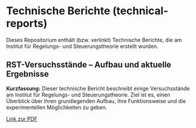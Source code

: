 # Technische Berichte (technical-reports)

Dieses Repositorium enthält (bzw. verlinkt) Technische Berichte, die am Institut für Regelungs- und Steuerungstheorie erstellt wurden.


## RST-Versuchsstände – Aufbau und aktuelle Ergebnisse
**Kurzfassung:**
Dieser technische Bericht beschreibt einige Versuchsstände am Institut für Regelungs- und Steuerungstheorie.
Ziel ist es, einen Überblick über ihren grundlegenden Aufbau, ihre Funktionsweise und die experimentellen Möglichkeiten zu geben.

[Link zur PDF](bericht-versuchsstaende/bericht-versuchsstaende.pdf)

